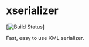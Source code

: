 xserializer
===========

[![Build Status](https://travis-ci.org/sergeyt/xserializer.png)]

Fast, easy to use XML serializer.
